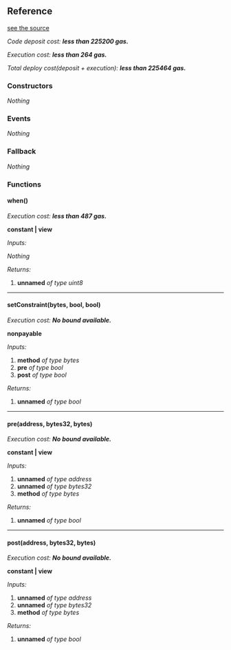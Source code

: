 
## Reference
[see the source](https://github.com/daostack/arc/tree/master/contracts/test/GlobalConstraintMock.sol)

*Code deposit cost: **less than 225200 gas.***

*Execution cost: **less than 264 gas.***

*Total deploy cost(deposit + execution): **less than 225464 gas.***

> 
### Constructors
*Nothing*
### Events
*Nothing*
### Fallback
*Nothing*
### Functions
#### when()

*Execution cost: **less than 487 gas.***

**constant | view**

*Inputs:*

*Nothing*

*Returns:*

1. **unnamed** *of type uint8*

---
#### setConstraint(bytes, bool, bool)

*Execution cost: **No bound available.***

**nonpayable**

*Inputs:*

1. **method** *of type bytes*
2. **pre** *of type bool*
3. **post** *of type bool*

*Returns:*

1. **unnamed** *of type bool*

---
#### pre(address, bytes32, bytes)

*Execution cost: **No bound available.***

**constant | view**

*Inputs:*

1. **unnamed** *of type address*
2. **unnamed** *of type bytes32*
3. **method** *of type bytes*

*Returns:*

1. **unnamed** *of type bool*

---
#### post(address, bytes32, bytes)

*Execution cost: **No bound available.***

**constant | view**

*Inputs:*

1. **unnamed** *of type address*
2. **unnamed** *of type bytes32*
3. **method** *of type bytes*

*Returns:*

1. **unnamed** *of type bool*


